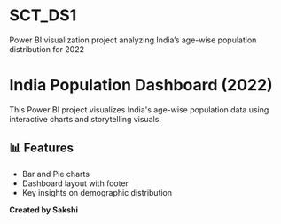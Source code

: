 # SCT_DS1
Power BI visualization project analyzing India’s age-wise population distribution for 2022
# India Population Dashboard (2022)

This Power BI project visualizes India's age-wise population data using interactive charts and storytelling visuals.

## 📊 Features
- Bar and Pie charts
- Dashboard layout with footer
- Key insights on demographic distribution

**Created by Sakshi**
